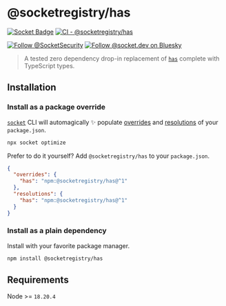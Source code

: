 # @socketregistry/has

[![Socket Badge](https://socket.dev/api/badge/npm/package/@socketregistry/has)](https://socket.dev/npm/package/@socketregistry/has)
[![CI - @socketregistry/has](https://github.com/SocketDev/socket-registry/actions/workflows/ci.yml/badge.svg)](https://github.com/SocketDev/socket-registry/actions/workflows/ci.yml)

[![Follow @SocketSecurity](https://img.shields.io/twitter/follow/SocketSecurity?style=social)](https://twitter.com/SocketSecurity)
[![Follow @socket.dev on Bluesky](https://img.shields.io/badge/Follow-@socket.dev-1DA1F2?style=social&logo=bluesky)](https://bsky.app/profile/socket.dev)

> A tested zero dependency drop-in replacement of
> [`has`](https://socket.dev/npm/package/has) complete with TypeScript types.

## Installation

### Install as a package override

[`socket`](https://socket.dev/npm/package/socket) CLI will automagically ✨
populate
[overrides](https://docs.npmjs.com/cli/v9/configuring-npm/package-json#overrides)
and [resolutions](https://yarnpkg.com/configuration/manifest#resolutions) of
your `package.json`.

```sh
npx socket optimize
```

Prefer to do it yourself? Add `@socketregistry/has` to your `package.json`.

```json
{
  "overrides": {
    "has": "npm:@socketregistry/has@^1"
  },
  "resolutions": {
    "has": "npm:@socketregistry/has@^1"
  }
}
```

### Install as a plain dependency

Install with your favorite package manager.

```sh
npm install @socketregistry/has
```

## Requirements

Node >= `18.20.4`
